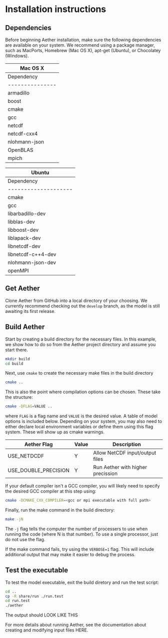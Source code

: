 # Installation instructions

## Dependencies

Before beginning Aether installation, make sure the following dependencies are
available on your system.  We recommend using a package manager, such as
MacPorts, Homebrew (Mac OS X), apt-get (Ubuntu), or Chocolatey (Windows).

| Mac OS X                       |
|--------------------------------|
| Dependency    | Tested version |
|---------------|----------------|
| armadillo     | 11.4           |
| boost         | 1.76           |
| cmake         | 2.24           |
| gcc           | 10, 11         |
| netcdf        | 4.9            |
| netcdf-cxx4   | 4.3            |
| nlohmann-json | 3.11           |
| OpenBLAS      | 0.3            |
| mpich         | 4.1            |



| Ubuntu                              |
|-------------------------------------|
| Dependency         | Tested version |
|--------------------|----------------|
| cmake              | 2.24           |
| gcc                | 10, 11, 12     |
| libarbadillo-dev   |                |
| libblas-dev        |                |
| libboost-dev       |                |
| liblapack-dev      |                |
| libnetcdf-dev      |                |
| libnetcdf-c++4-dev |                |
| nlohmann-json-dev  |                |
| openMPI            | same as gcc    |

## Get Aether

Clone Aether from GitHub into a local directory of your choosing.  We currently
recommend checking out the `develop` branch, as the model is still awaiting its
first release.

## Build Aether

Start by creating a build directory for the necessary files.  In this example,
we show how to do so from the Aether project directory and assume you start
there.

```bash
mkdir build
cd build
```

Next, use `cmake` to create the necessary make files in the build directory

```bash
cmake ..
```

This is also the point where compilation options can be chosen. These take
the structure:

```bash
cmake -DFLAG=VALUE ..
```

where `FLAG` is a flag name and `VALUE` is the desired value.  A table of model
options is included below. Depending on your system, you may also need to
either declare local environment variables or define them using this flag
system.  These will show up as cmake warnings.

| Aether Flag          | Value | Description                       |
|----------------------|-------|-----------------------------------|
| USE_NETDCDF          | Y     | Allow NetCDF input/output files   |
| USE_DOUBLE_PRECISION | Y     | Run Aether with higher precission |

If your default compiler isn't a GCC compiler, you will likely need to specify
the desired GCC compiler at this step using:

```bash
cmake -DCMAKE_CXX_COMPILER=<gcc or mpi executable with full path>
```

Finally, run the make command in the build directory:

```bash
make -jN
```

The `-j` flag tells the computer the number of processers to use when running
the code (where N is that number).  To use a single processor, just do not use
the flag.

If the make command fails, try using the `VERBOSE=1` flag.  This will include
additional output that may make it easier to debug the process.

## Test the executable

To test the model executable, exit the build diretory and run the test script:

```bash
cd ..
cp -R share/run ./run.test
cd run.test
./aether
```

The output should LOOK LIKE THIS

For more details about running Aether, see the documentation about creating and
modifying input files HERE.
